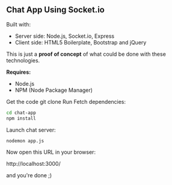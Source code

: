 ## Chat App Using Socket.io

Built with:
- Server side: Node.js, Socket.io, Express
- Client side: HTML5 Boilerplate, Bootstrap and jQuery 

This is just a **proof of concept** of what could be done with these technologies.

**Requires:**
- Node.js
- NPM (Node Package Manager)

Get the code git clone Run Fetch dependencies:
``` sh
cd chat-app
npm install
```

Launch chat server:
``` sh
nodemon app.js 
```
Now open this URL in your browser:

http://localhost:3000/


and you're done ;)

